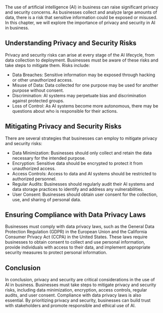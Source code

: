 
The use of artificial intelligence (AI) in business can raise significant privacy and security concerns. As businesses collect and analyze large amounts of data, there is a risk that sensitive information could be exposed or misused. In this chapter, we will explore the importance of privacy and security in AI in business.

Understanding Privacy and Security Risks
----------------------------------------

Privacy and security risks can arise at every stage of the AI lifecycle, from data collection to deployment. Businesses must be aware of these risks and take steps to mitigate them. Risks include:

* Data Breaches: Sensitive information may be exposed through hacking or other unauthorized access.
* Misuse of Data: Data collected for one purpose may be used for another purpose without consent.
* Discrimination: AI systems may perpetuate bias and discrimination against protected groups.
* Loss of Control: As AI systems become more autonomous, there may be questions about who is responsible for their actions.

Mitigating Privacy and Security Risks
-------------------------------------

There are several strategies that businesses can employ to mitigate privacy and security risks:

* Data Minimization: Businesses should only collect and retain the data necessary for the intended purpose.
* Encryption: Sensitive data should be encrypted to protect it from unauthorized access.
* Access Controls: Access to data and AI systems should be restricted to authorized personnel.
* Regular Audits: Businesses should regularly audit their AI systems and data storage practices to identify and address any vulnerabilities.
* User Consent: Businesses should obtain user consent for the collection, use, and sharing of personal data.

Ensuring Compliance with Data Privacy Laws
------------------------------------------

Businesses must comply with data privacy laws, such as the General Data Protection Regulation (GDPR) in the European Union and the California Consumer Privacy Act (CCPA) in the United States. These laws require businesses to obtain consent to collect and use personal information, provide individuals with access to their data, and implement appropriate security measures to protect personal information.

Conclusion
----------

In conclusion, privacy and security are critical considerations in the use of AI in business. Businesses must take steps to mitigate privacy and security risks, including data minimization, encryption, access controls, regular audits, and user consent. Compliance with data privacy laws is also essential. By prioritizing privacy and security, businesses can build trust with stakeholders and promote responsible and ethical use of AI.
